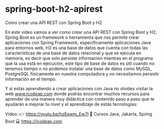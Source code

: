 # spring-boot-h2-apirest
Cómo crear una API REST con Spring Boot y H2

En este video vamos a ver como crear una API REST con Spring Boot y H2, Spring Boot es un framework o herramienta que nos permite crear aplicaciones con Spring Framework, específicamente aplicaciones Java para entornos web, H2 es una base de datos que cuenta con todas las características de una base de datos relacional y que se ejecuta en memoria, es decir que solo persiste información mientras en el programa que la usa está en ejecución, este tipo de base de datos es útil cuando no tenemos tiempo o no podemos instalar una base de datos como MySQL, PostgreSQL físicamente en nuestra computadora y no necesitamos persistir información en el tiempo.

Y si estás aprendiendo a crear aplicaciones con Java no olvides visitar la web  www.icodeap.com donde podrás encontrar muchos recursos para aprender de una manera muy didáctica con contenido paso a paso que te ayudarán a mejorar tu nivel y el aprendizaje de estás tecnologías:

Video:
👉 https://youtu.be/hzEpwm_Ew7I
📓 Cursos Java, Jakarta, Spring Boot
💻 https://icodeap.com
